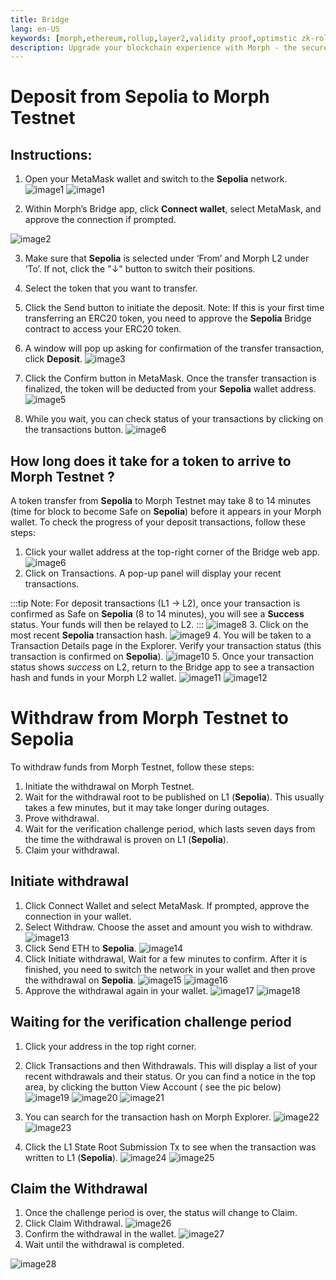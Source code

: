 ```yaml
---
title: Bridge
lang: en-US
keywords: [morph,ethereum,rollup,layer2,validity proof,optimstic zk-rollup]
description: Upgrade your blockchain experience with Morph - the secure decentralized, cost0efficient, and high-performing optimstic zk-rollup solution. Try it now!
---
```


# Deposit from Sepolia to Morph Testnet

## Instructions:

1. Open your MetaMask wallet and switch to the **Sepolia** network. 
![image1](../../assets/docs/Quick-Start/bridge/03.png)
![image1](../../assets/docs/Quick-Start/bridge/01.png)

2. Within Morph’s Bridge app, click **Connect wallet**, select MetaMask, and approve the connection if prompted.

![image2](../../assets/docs/Quick-Start/bridge/02.png)

3. Make sure that **Sepolia** is selected under ‘From’ and Morph L2 under ‘To’. If not, click the "↓" button to switch their positions.
4. Select the token that you want to transfer. 
5. Click the Send button to initiate the deposit.
Note: If this is your first time transferring an ERC20 token, you need to approve the **Sepolia** Bridge contract to access your ERC20 token.


6. A window will pop up asking for confirmation of the transfer transaction, click **Deposit**.
![image3](../../assets/docs/Quick-Start/bridge/04.png)
7. Click the Confirm button in MetaMask. Once the transfer transaction is finalized, the token will be deducted from your **Sepolia** wallet address. 
![image5](../../assets/docs/Quick-Start/bridge/05.png)
8. While you wait, you can check status of your transactions by clicking on the transactions button. 
![image6](../../assets/docs/Quick-Start/bridge/06.png)


## How long does it take for a token to arrive to Morph Testnet ?

A token transfer from **Sepolia** to Morph Testnet may take 8 to 14 minutes (time for block to become Safe on **Sepolia**) before it appears in your Morph wallet. To check the progress of your deposit transactions, follow these steps:

1. Click your wallet address at the top-right corner of the Bridge web app.
![image6](../../assets/docs/Quick-Start/bridge/07.png)
2. Click on Transactions. A pop-up panel will display your recent transactions.

:::tip
Note: For deposit transactions (L1 -> L2), once your transaction is confirmed as Safe on **Sepolia** (8 to 14 minutes), you will see a **Success** status. Your funds will then be relayed to L2.
:::
![image8](../../assets/docs/Quick-Start/bridge/08.png)
3. Click on the most recent **Sepolia** transaction hash.
![image9](../../assets/docs/Quick-Start/bridge/09.png)
4. You will be taken to a Transaction Details page in the Explorer. Verify your transaction status (this transaction is confirmed on **Sepolia**). 
![image10](../../assets/docs/Quick-Start/bridge/10.png)
5. Once your transaction status shows *success* on L2, return to the Bridge app to see a transaction hash and funds in your Morph L2 wallet.
![image11](../../assets/docs/Quick-Start/bridge/11.png)
![image12](../../assets/docs/Quick-Start/bridge/12.png)


# Withdraw from Morph Testnet to Sepolia

To withdraw funds from Morph Testnet, follow these steps:
1. Initiate the withdrawal on Morph Testnet.
2. Wait for the withdrawal root to be published on L1 (**Sepolia**). This usually takes a few minutes, but it may take longer during outages.
3. Prove withdrawal.
4. Wait for the verification challenge period, which lasts seven days from the time the withdrawal is proven on L1 (**Sepolia**).
5. Claim your withdrawal.

## Initiate withdrawal

1. Click Connect Wallet and select MetaMask. If prompted, approve the connection in your wallet.
2. Select Withdraw. Choose the asset and amount you wish to withdraw.
![image13](../../assets/docs/Quick-Start/bridge/13.png)
3. Click Send ETH to **Sepolia**.
![image14](../../assets/docs/Quick-Start/bridge/14.png)
4. Click Initiate withdrawal, Wait for a few minutes to confirm. After it is finished, you need to switch the network in your wallet and then prove the withdrawal on **Sepolia**.
![image15](../../assets/docs/Quick-Start/bridge/15.png)
![image16](../../assets/docs/Quick-Start/bridge/16.png)
5. Approve the withdrawal again in your wallet.
![image17](../../assets/docs/Quick-Start/bridge/17.png)
![image18](../../assets/docs/Quick-Start/bridge/18.png)

## Waiting for the verification challenge period

1. Click your address in the top right corner. 
2. Click Transactions and then Withdrawals. This will display a list of your recent withdrawals and their status. Or you can find a notice in the top area, by clicking the button View Account ( see the pic below)
![image19](../../assets/docs/Quick-Start/bridge/19.png)
![image20](../../assets/docs/Quick-Start/bridge/20.png)
![image21](../../assets/docs/Quick-Start/bridge/21.png)



3. You can search for the transaction hash on Morph Explorer.
![image22](../../assets/docs/Quick-Start/bridge/22.png)
![image23](../../assets/docs/Quick-Start/bridge/23.png)

4. Click the L1 State Root Submission Tx to see when the transaction was written to L1 (**Sepolia**).
![image24](../../assets/docs/Quick-Start/bridge/24.png)
![image25](../../assets/docs/Quick-Start/bridge/25.png)




## Claim the Withdrawal

1. Once the challenge period is over, the status will change to Claim.
2. Click Claim Withdrawal.
![image26](../../assets/docs/Quick-Start/bridge/26.png)
3. Confirm the withdrawal in the wallet.
![image27](../../assets/docs/Quick-Start/bridge/27.png)
4. Wait until the withdrawal is completed.

![image28](../../assets/docs/Quick-Start/bridge/28.png)

